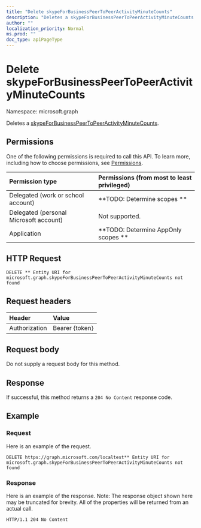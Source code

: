 ```yaml
---
title: "Delete skypeForBusinessPeerToPeerActivityMinuteCounts"
description: "Deletes a skypeForBusinessPeerToPeerActivityMinuteCounts."
author: ""
localization_priority: Normal
ms.prod: ""
doc_type: apiPageType
---
```


# Delete skypeForBusinessPeerToPeerActivityMinuteCounts

Namespace: microsoft.graph

Deletes a [skypeForBusinessPeerToPeerActivityMinuteCounts](../resources/skypeforbusinesspeertopeeractivityminutecounts.md).

## Permissions
One of the following permissions is required to call this API. To learn more, including how to choose permissions, see [Permissions](/concepts/permissions-reference.md).

|Permission type|Permissions (from most to least privileged)|
|:---|:---|
|Delegated (work or school account)|**TODO: Determine scopes **|
|Delegated (personal Microsoft account)|Not supported.|
|Application|**TODO: Determine AppOnly scopes **|

## HTTP Request
<!-- {
  "blockType": "ignored"
}
-->
``` http
DELETE ** Entity URI for microsoft.graph.skypeForBusinessPeerToPeerActivityMinuteCounts not found
```

## Request headers
|Header|Value|
|:---|:---|
|Authorization|Bearer {token}|

## Request body
Do not supply a request body for this method.

## Response
If successful, this method returns a `204 No Content` response code.

## Example

### Request
Here is an example of the request.
<!-- {
  "blockType": "request",
  "name": "delete_skypeforbusinesspeertopeeractivityminutecounts"
}
-->
``` http
DELETE https://graph.microsoft.com/localtest** Entity URI for microsoft.graph.skypeForBusinessPeerToPeerActivityMinuteCounts not found
```

### Response
Here is an example of the response. Note: The response object shown here may be truncated for brevity. All of the properties will be returned from an actual call.
<!-- {
  "blockType": "response",
  "truncated": true
}
-->
``` http
HTTP/1.1 204 No Content
```

